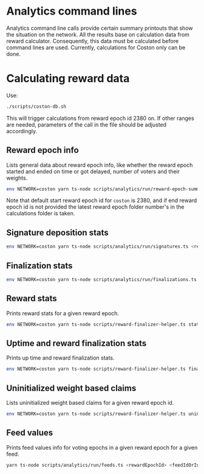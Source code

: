 # Analytics command lines

Analytics command line calls provide certain summary printouts that show the situation on the network.
All the results base on calculation data from reward calculator. Consequently, this data must be calculated before
command lines are used.
Currently, calculations for Coston only can be done.

# Calculating reward data
Use:

```bash
./scripts/coston-db.sh
```
This will trigger calculations from reward epoch id 2380 on. If other ranges are needed, parameters of the call in the file should be adjusted accordingly.

## Reward epoch info

Lists general data about reward epoch info, like whether the reward epoch started and ended on time or got delayed, number of voters and their weights.

```bash
env NETWORK=coston yarn ts-node scripts/analytics/run/reward-epoch-summary.ts [startRewardEpochId] [endRewardEpochId]
```

Note that default start reward epoch id for `coston` is 2380, and if end reward epoch id is not provided the latest 
reward epoch folder number's in the calculations folder is taken.

## Signature deposition stats


```bash
env NETWORK=coston yarn ts-node scripts/analytics/run/signatures.ts <rewardEpochId>
```

## Finalization stats

```bash
env NETWORK=coston yarn ts-node scripts/analytics/run/finalizations.ts <rewardEpochId>
```


## Reward stats

Prints reward stats for a given reward epoch.

```bash
env NETWORK=coston yarn ts-node scripts/reward-finalizer-helper.ts stats <rewardEpochId>
```

## Uptime and reward finalization stats

Prints up time and reward finalization stats.

```bash
env NETWORK=coston yarn ts-node scripts/reward-finalizer-helper.ts finalizations <startRewardEpochId> [endRewardEpochId]
```

## Uninitialized weight based claims 

Lists uninitialized weight based claims for a given reward epoch id.

```bash
env NETWORK=coston yarn ts-node scripts/reward-finalizer-helper.ts uninitialized <rewardEpochId>
```

## Feed values

Prints feed values info for voting epochs in a given reward epoch for a given feed.
```bash
yarn ts-node scripts/analytics/run/feeds.ts <rewardEpochId> <feedIdOrIndex> [startVotingRoundId] [endVotingRoundId]
```
